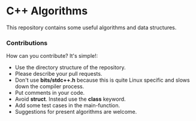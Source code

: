 # C++ Algorithms

This repository contains some useful algorithms and data structures. 

### Contributions

How can you contribute? It's simple!:

* Use the directory structure of the repository.
* Please describe your pull requests. 
* Don't use **bits/stdc++.h** because this is quite Linux specific and slows down the compiler process.
* Put comments in your code.
* Avoid **struct**. Instead use the **class** keyword.
* Add some test cases in the main-function.
* Suggestions for present algorithms are welcome.
